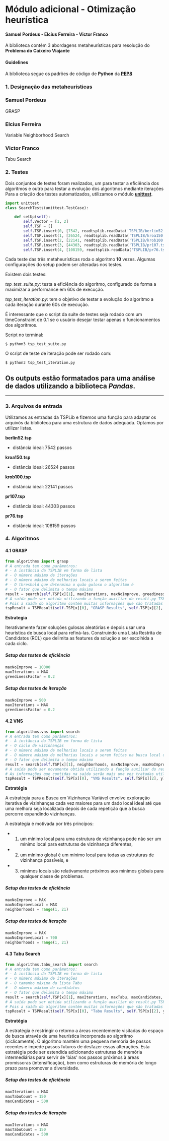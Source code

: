 # Módulo adicional - Otimização heurística

#### Samuel Pordeus - Elcius Ferreira - Victor Franco

A biblioteca contém 3 abordagens metaheurísticas para resolução do **Problema do Caixeiro Viajante**

#### Guidelines
A biblioteca segue os padrões de código de **Python** da [**PEP8**](https://www.python.org/dev/peps/pep-0008/)

### 1. Designação das metaheurísticas
### **Samuel Pordeus**
GRASP

### **Elcius Ferreira**
Variable Neighborhood Search

### **Victor Franco**
Tabu Search

### 2. Testes
Dois conjuntos de testes foram realizados, um para testar a eficiência dos algoritmos e outro para testar a evolução dos algoritmos mediante iterações
Para a criação dos testes automatizados, utilizamos o módulo [**unittest**](https://docs.python.org/3/library/unittest.html).

```python
import unittest
class SearchTests(unittest.TestCase):

    def setUp(self):
        self.Vector = [1, 2]
        self.TSP = []
        self.TSP.insert(0, [7542, readtsplib.readData('TSPLIB/berlin52.tsp')])
        self.TSP.insert(1, [26524, readtsplib.readData('TSPLIB/kroa150.tsp')])
        self.TSP.insert(2, [22141, readtsplib.readData('TSPLIB/krob100.tsp')])
        self.TSP.insert(3, [44303, readtsplib.readData('TSPLIB/pr107.tsp')])
        self.TSP.insert(4, [108159, readtsplib.readData('TSPLIB/pr76.tsp')])

```
Cada teste das três metaheurísticas roda o algoritmo **10** vezes. Algumas configurações do setup podem ser alteradas nos testes.

Existem dois testes:

*tsp_test_suite.py*: testa a eficiência do algoritmo, configurado de forma a maximizar a performance em 60s de execução.

*tsp_test_iteration.py*: tem o objetivo de testar a evolução do algoritmo a cada iteração durante 60s de execução.

É interessante que o script da suíte de testes seja rodado com um timeConstraint de 0.1 se o usuário desejar testar apenas o funcionamentos dos algoritmos.

Script no terminal:
```
$ python3 tsp_test_suite.py
```

O script de teste de iteração pode ser rodado com:

```
$ python3 tsp_test_iteration.py
```

Os outputs estão formatados para uma análise de dados utilizando a biblioteca *Pandas*.
---

---
### 3. Arquivos de entrada
Utilizamos as entradas da TSPLib e fizemos uma função para adaptar os arquivòs da biblioteca para uma estrutura de dados adequada. Optamos por utilizar listas.

**berlin52.tsp**
- distância ideal: 7542 passos

**kroa150.tsp**
- distância ideal: 26524 passos

**krob100.tsp**
- distância ideal: 22141 passos

**pr107.tsp**
- distância ideal: 44303 passos

**pr76.tsp**
- distância ideal: 108159 passos

### 4. Algoritmos

#### 4.1 GRASP
```python
from algorithms import grasp
# A entrada tem como parâmetros:
# - A instância da TSPLIB em forma de lista
# - O número máximo de iterações
# - O número máximo de melhorias locais a serem feitas
# - O threshold que determina o quão guloso o algoritmo é
# - O fator que delimita o tempo máximo
result = search(self.TSP[x][1], maxIterations, maxNoImprove, greedinessFactor, timeConstraint)
# A saída pode ser obtida utilizando a função auxiliar do result.py TSPResult
# Pois a saída do algoritmo contém muitas informações que são tratadas utilizando a TSPResult
tspResult = TSPResult(self.TSP[x][0], "GRASP Results", self.TSP[x][2], y)
```
**Estrategia**

Iterativamente fazer soluções gulosas aleatórias e depois usar uma heurística de busca local para refiná-las.
Construindo uma Lista Restrita de Candidatos (RCL) que delimita as features da solução a ser escolhida a cada ciclo.

##### Setup dos testes de eficiência
```python
maxNoImprove = 10000
maxIterations = MAX
greedinessFactor = 0.2
```
##### Setup dos testes de iteração
```python
maxNoImprove = 500
maxIterations = MAX
greedinessFactor = 0.2
```

#### 4.2 VNS
```python
from algorithms.vns import search
# A entrada tem como parâmetros:
# - A instância da TSPLIB em forma de lista
# - O ciclo de vizinhanças
# - O número máximo de melhorias locais a serem feitas
# - O número máximo de melhorias locais a serem feitas na busca local do VNS
# - O fator que delimita o tempo máximo
result = search(self.TSP[x][1], neighborhoods, maxNoImprove, maxNoImproveLocal, timeConstraint)
# A saída pode ser novamente obtida utilizando a função auxiliar do result.py TSPResult
# As informações que contidas na saída serão mais uma vez tratadas utilizando esta função auxiliar
tspResult = TSPResult(self.TSP[x][0], "VNS Results", self.TSP[x][2], y)
```
**Estratégia**

A estratégia para a Busca em Vizinhança Variável envolve exploração iterativa de vizinhanças cada vez maiores para um dado
local ideal até que uma melhora seja localizada depois de cada repetição que a busca percorre expandindo vizinhanças.

A estratégia é motivada por três princípos:
- 1) um mínimo local para uma estrutura de vizinhança pode não ser um mínimo local para estruturas de vizinhança diferentes,
- 2) um mínimo global é um mínimo local para todas as estruturas de vizinhança possíveis, e
- 3) mínimos locais são relativamente próximos aos mínimos globais para qualquer classe de problemas.

##### Setup dos testes de eficiência
```python
maxNoImprove = MAX
maxNoImproveLocal = MAX
neighborhoods = range(1, 21)
```
##### Setup dos testes de iteração
```python
maxNoImprove = MAX
maxNoImproveLocal = 700
neighborhoods = range(1, 21)
```

#### 4.3 Tabu Search
```python
from algorithms.tabu_search import search
# A entrada tem como parâmetros:
# - A instância da TSPLIB em forma de lista
# - O número máximo de iterações
# - O tamanho máximo da lista Tabu
# - O número máximo de candidatos
# - O fator que delimita o tempo máximo
result = search(self.TSP[x][1], maxIterations, maxTabu, maxCandidates, timeConstraint)
# A saída pode ser obtida utilizando a função auxiliar do result.py TSPResult
# Pois a saída do algoritmo contém muitas informações que são tratadas utilizando a TSPResult
tspResult = TSPResult(self.TSP[x][0], "Tabu Results", self.TSP[x][2], y)
```
**Estratégia**

A estratégia é restringir o retorno a áreas recentemente visitadas do espaço
de busca através de uma heurística incorporada ao algoritmo (ciclicamente).
O algoritmo mantém uma pequena memória de passos recentes e impede passos
futuros de desfazer essas alterações. Esta estratégia pode ser estendida
adicionando estruturas de memória intermediárias para servir de 'bias' nos
passos próximos à áreas promissoras (intensificação), bem como estruturas de
memória de longo prazo para promover a diversidade.

##### Setup dos testes de eficiência
```python
maxIterations = MAX
maxTabuCount = 150
maxCandidates = 500
```
##### Setup dos testes de iteração
```python
maxIterations = MAX
maxTabuCount = 150
maxCandidates = 500
```
